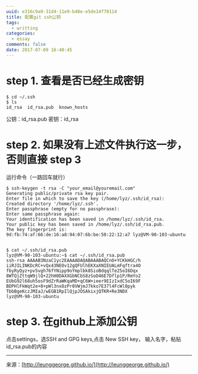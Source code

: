 ```yaml
---
uuid: e316c9a9-31d4-11e9-b40e-e5de14f70114
title: 配置git ssh公钥
tags:
  - writting
categories:
  - essay
comments: false
date: 2017-07-09 16:40:45
---
```


# step 1. 查看是否已经生成密钥

```
$ cd ~/.ssh
$ ls
id_rsa  id_rsa.pub  known_hosts

```
公钥：id_rsa.pub
密钥：id_rsa

<!--more-->

# step 2. 如果没有上述文件执行这一步，否则直接 step 3
运行命令（一路回车就行）

```
$ ssh-keygen -t rsa -C "your_email@youremail.com"
Generating public/private rsa key pair.
Enter file in which to save the key (/home/lyz/.ssh/id_rsa):
Created directory '/home/lyz/.ssh'.
Enter passphrase (empty for no passphrase):
Enter same passphrase again:
Your identification has been saved in /home/lyz/.ssh/id_rsa.
Your public key has been saved in /home/lyz/.ssh/id_rsa.pub.
The key fingerprint is:
9d:fb:74:af:66:de:16:a8:94:07:6b:be:50:22:12:a7 lyz@VM-90-103-ubuntu


$ cat ~/.ssh/id_rsa.pub
lyz@VM-90-103-ubuntu:~$ cat ~/.ssh/id_rsa.pub
ssh-rsa AAAAB3NzaC1yc2EAAAADAQABAAABAQCnO+YCKkHGC/h
iiRJILINKDcRC+vQx43NEOv12gQFUlhEKXaXNIEUALmFqftra4O
fbyRyQyz+pv5vgh76fYNipp9oYmplbk8SioBdqqlTe25oI6Dqx
8WTQjZttqW9jlQ+22hH0DAXXGbNCbS8zSoD46E7Dflp1P/RmYo2
EUbG92l68uh5osF9dZrRaWKqaMD+qC6W+ieer9EIzIxdC5oI69F
BDPHlFkWqt2e+8+pWl3nxOzPr0VWjmJ7kko7E37l4FcWl0pyk
TbbBgeKczJMIaJ/wEGB1RpIlQjpJOSAkixjQTKR+Re3NDX
lyz@VM-90-103-ubuntu

```

# step 3. 在github上添加公钥
点击settings，选SSH and GPG keys,点击 New SSH key， 输入名字，粘贴id_rsa.pub的内容







---
<link rel="stylesheet" href="http://yandex.st/highlightjs/6.1/styles/default.min.css">
<script src="http://yandex.st/highlightjs/6.1/highlight.min.js"></script>
<script>
hljs.tabReplace = ' ';
hljs.initHighlightingOnLoad();
</script>


来源：[http://leunggeorge.github.io/](http://leunggeorge.github.io/)  
